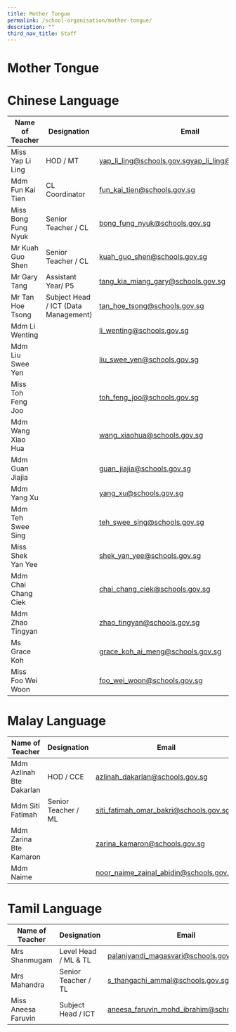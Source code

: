 ```yaml
---
title: Mother Tongue
permalink: /school-organisation/mother-tongue/
description: ""
third_nav_title: Staff
---
```

Mother Tongue
=============

# Chinese Language





|Name of Teacher| Designation |	Email |
| -------- | -------- | -------- |
|Miss Yap Li Ling|HOD / MT| [yap_li_ling@schools.gov.sg](yap_li_ling@schools.gov.sg)yap_li_ling@schools.gov.sg |
|Mdm Fun Kai Tien |CL Coordinator |	fun_kai_tien@schools.gov.sg|
|Miss Bong Fung Nyuk | Senior Teacher / CL | bong_fung_nyuk@schools.gov.sg |
| Mr Kuah Guo Shen | Senior Teacher / CL | kuah_guo_shen@schools.gov.sg |
 | Mr Gary Tang	 | Assistant Year/ P5  | tang_kia_miang_gary@schools.gov.sg | 
 | Mr Tan Hoe Tsong|	Subject Head / ICT (Data Management) 	| [tan_hoe_tsong@schools.gov.sg](tan_hoe_tsong@schools.gov.sg) |
 | Mdm Li Wenting  | 	 | li_wenting@schools.gov.sg | 
 | Mdm Liu Swee Yen  | 	 | liu_swee_yen@schools.gov.sg | 
 | Miss Toh Feng Joo | 	 | toh_feng_joo@schools.gov.sg | 
 | Mdm Wang Xiao Hua  |  |  	wang_xiaohua@schools.gov.sg | 
 | Mdm Guan Jiajia | |  	guan_jiajia@schools.gov.sg | 
 | Mdm Yang Xu | |  	yang_xu@schools.gov.sg | 
 | Mdm Teh Swee Sing |  | 	teh_swee_sing@schools.gov.sg | 
 | Miss Shek Yan Yee |  | 	shek_yan_yee@schools.gov.sg | 
 |Mdm Chai Chang Ciek|	|	chai_chang_ciek@schools.gov.sg|
 | Mdm Zhao Tingyan |  | 	zhao_tingyan@schools.gov.sg | 
 |Ms Grace Koh	| |	grace_koh_ai_meng@schools.gov.sg|
 |Miss Foo Wei Woon	|	|foo_wei_woon@schools.gov.sg|

 

# Malay Language

|Name of Teacher| Designation |	Email |
| -------- | -------- | -------- |
 | Mdm Azlinah Bte Dakarlan |  HOD / CCE | azlinah_dakarlan@schools.gov.sg | 
 | Mdm Siti Fatimah  | Senior Teacher / ML | siti_fatimah_omar_bakri@schools.gov.sg | 
 | Mdm Zarina Bte Kamaron |  | 	zarina_kamaron@schools.gov.sg | 
  | Mdm Naime	| 	| [noor_naime_zainal_abidin@schools.gov.sg](noor_naime_zainal_abidin@schools.gov.sg) |
# Tamil Language





|Name of Teacher| Designation |	Email |
| -------- | -------- | -------- |
 | Mrs Shanmugam | Level Head / ML & TL | palaniyandi_magasvari@schools.gov.sg | 
 | Mrs Mahandra | Senior Teacher / TL | s_thangachi_ammal@schools.gov.sg  | 
 | Miss Aneesa Faruvin | Subject Head / ICT | 	aneesa_faruvin_mohd_ibrahim@schools.gov.sg |